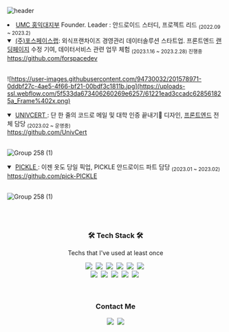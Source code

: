 ![header](https://capsule-render.vercel.app/api?type=soft&color=auto&height=150&section=header&text=YunKangHyun&fontSize=70&animation=twinkling)

<li> <a href = "https://github.com/HIUMC"> UMC 홍익대지부</a> Founder. Leader : 안드로이드 스터디, 프로젝트 리드  <sub>(2022.09 ~ 2023.2)  </sub> </li>

 <details open> &nbsp;
 <summary>
         &nbsp;<a href = "https://www.forspacelab.com">(주)포스페이스랩</a>: 외식프랜차이즈 경영관리 데이터솔루션 스타트업. 프론트엔드 <a href = "https://www.datapuree.co/main_0001_01_dtpr.act">랜딩페이지</a> 수정 기여, 데이터서비스 관련 업무 체험 <sub>(2023.1.16 ~ 2023.2.28)  진행중</sub>
   <br/><a href = "https://github.com/forspacedev">https://github.com/forspacedev</a>
</summary>
  
 ![https://user-images.githubusercontent.com/94730032/201578971-0ddbf27c-4ae5-4f66-bf21-00bdf3c1811b.jpg](https://uploads-ssl.webflow.com/5f533da673406260269e6257/61221ead3ccadc628561825a_Frame%402x.png)
 
</details>
 
<details open> &nbsp;
 <summary>
         &nbsp;<a href = "https://fork-player-abb.notion.site/API-63617df354c042c39382d7f2d9a9bab9">UNIVCERT </a>: 단 한 줄의 코드로 메일 및 대학 인증 끝내기🔹 디자인, <a href = "https://univcert.com">프론트엔드</a> 전체 담당 <sub>(2023.02 ~ 운영중)  </sub> 
  <br/><a href = "https://github.com/UnivCert">https://github.com/UnivCert</a>
 </summary>
  
 ![Group 258 (1)](https://user-images.githubusercontent.com/94730032/218711384-c7b7099c-da4a-4676-b48e-bcd278cf7e08.png)
 
</details>
 
<details open> &nbsp;
 <summary>
         &nbsp;<a href = "https://pickle60.notion.site/PICKLE-bca7c69d62a84714b342dc2e148102fb">PICKLE </a>: 이젠 옷도 당일 픽업, PICKLE 안드로이드 파트 담당 <sub>(2023.01 ~ 2023.02)  </sub> 
  <br/><a href = "https://github.com/pick-PICKLE">https://github.com/pick-PICKLE</a>
 </summary>
  
 ![Group 258 (1)](https://pickle60.notion.site/image/https%3A%2F%2Fs3-us-west-2.amazonaws.com%2Fsecure.notion-static.com%2Ffb18b5fe-8920-4ca3-b888-fc0121b7b931%2F%25EB%25A1%259C%25EA%25B3%25A01.png?table=block&id=bca7c69d-62a8-4714-b342-dc2e148102fb&spaceId=5d153a95-aadb-4e34-9e0a-d86ff3b2c1e7&width=250&userId=&cache=v2)

</details>
<br>
<br>

<h3 align="center">🛠 Tech Stack 🛠</h3>

<p align="center"> Techs that I've used at least once </p>

<p align="center">
  <img src="https://img.shields.io/badge/Python-3766AB?style=flat-square&logo=Python&logoColor=white"/></a>&nbsp 
  <img src="https://img.shields.io/badge/C++-00599C?style=flat-square&logo=C%2B%2B&logoColor=white"/></a>&nbsp 
  <img src="https://img.shields.io/badge/C-A8B9CC?style=flat-square&logo=C&logoColor=white"/></a>&nbsp 
  <img src="https://img.shields.io/badge/Javascript-ffb13b?style=flat-square&logo=javascript&logoColor=white"/></a>&nbsp 
  <img src="https://img.shields.io/badge/css-1572B6?style=flat-square&logo=css3&logoColor=white"/></a>&nbsp 
  <img src="https://img.shields.io/badge/HTML-E34F26?style=flat-square&logo=HTML5&logoColor=white"/></a>&nbsp 
  <br>
  <img src="https://img.shields.io/badge/Kotlin-7F52FF?style=flat-square&logo&logo=Kotlin&logoColor=white">&nbsp 
  <img src="https://img.shields.io/badge/Android-3DDC84?style=flat-square&logo=Android&logoColor=white"/>&nbsp 
  <img src="https://img.shields.io/badge/React-61DAFB?style=flat-square&logo&logo=React&logoColor=white">&nbsp 
  <img src="https://img.shields.io/badge/Git-F05032?style=flat-square&logo=Git&logoColor=white">&nbsp 
  <img src="https://img.shields.io/badge/Mysql-E6B91E?style=flat-square&logo=MySql&logoColor=white"/></a>&nbsp 
</p>

<br>

<h3 align="center"> Contact Me </h3>
<p align="center">
  <a href="https://www.instagram.com/kanghyun00/"><img src="https://img.shields.io/badge/Instagram-E4405F?style=flat-square&logo=Instagram&logoColor=white&link=https://www.instagram.com/kanghyun00/"/></a>&nbsp
  <a href="mailto:andy000923@gmail.com"><img src="https://img.shields.io/badge/Gmail-d14836?style=flat-square&logo=Gmail&logoColor=white&link=andy000923@gmail.com"/></a>
</p>
<br>
